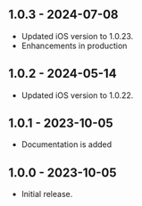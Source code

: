 ## 1.0.3 - 2024-07-08

* Updated iOS version to 1.0.23.
* Enhancements in production

## 1.0.2 - 2024-05-14

* Updated iOS version to 1.0.22.

## 1.0.1 - 2023-10-05

* Documentation is added

## 1.0.0 - 2023-10-05

* Initial release.